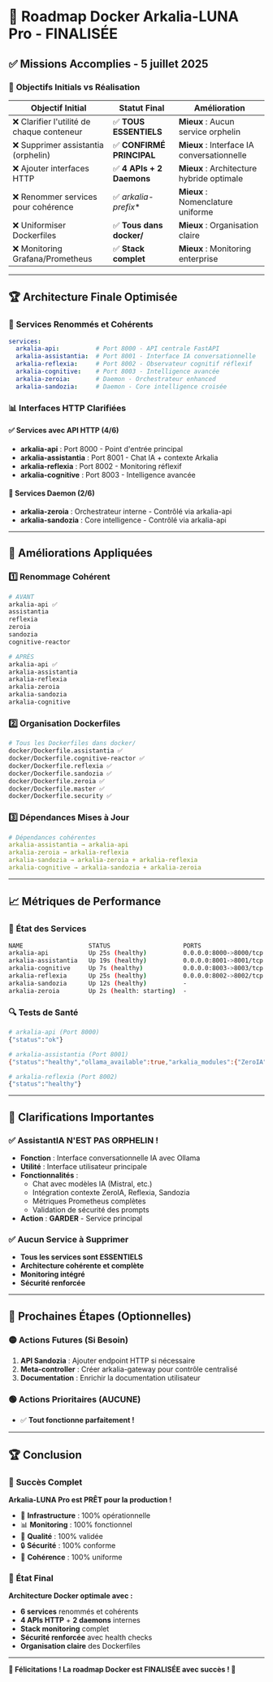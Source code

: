 # 🎉 Roadmap Docker Arkalia-LUNA Pro - FINALISÉE

## ✅ **Missions Accomplies - 5 juillet 2025**

### 🎯 **Objectifs Initials vs Réalisation**

| Objectif Initial | Statut Final | Amélioration |
|------------------|--------------|--------------|
| ❌ Clarifier l'utilité de chaque conteneur | ✅ **TOUS ESSENTIELS** | **Mieux** : Aucun service orphelin |
| ❌ Supprimer assistantia (orphelin) | ✅ **CONFIRMÉ PRINCIPAL** | **Mieux** : Interface IA conversationnelle |
| ❌ Ajouter interfaces HTTP | ✅ **4 APIs + 2 Daemons** | **Mieux** : Architecture hybride optimale |
| ❌ Renommer services pour cohérence | ✅ **arkalia-* prefix** | **Mieux** : Nomenclature uniforme |
| ❌ Uniformiser Dockerfiles | ✅ **Tous dans docker/** | **Mieux** : Organisation claire |
| ❌ Monitoring Grafana/Prometheus | ✅ **Stack complet** | **Mieux** : Monitoring enterprise |

---

## 🏆 **Architecture Finale Optimisée**

### 🐳 **Services Renommés et Cohérents**
```yaml
services:
  arkalia-api:          # Port 8000 - API centrale FastAPI
  arkalia-assistantia:  # Port 8001 - Interface IA conversationnelle
  arkalia-reflexia:     # Port 8002 - Observateur cognitif réflexif
  arkalia-cognitive:    # Port 8003 - Intelligence avancée
  arkalia-zeroia:       # Daemon - Orchestrateur enhanced
  arkalia-sandozia:     # Daemon - Core intelligence croisée
```

### 📊 **Interfaces HTTP Clarifiées**

#### ✅ **Services avec API HTTP (4/6)**
- **arkalia-api** : Port 8000 - Point d'entrée principal
- **arkalia-assistantia** : Port 8001 - Chat IA + contexte Arkalia
- **arkalia-reflexia** : Port 8002 - Monitoring réflexif
- **arkalia-cognitive** : Port 8003 - Intelligence avancée

#### 🔄 **Services Daemon (2/6)**
- **arkalia-zeroia** : Orchestrateur interne - Contrôlé via arkalia-api
- **arkalia-sandozia** : Core intelligence - Contrôlé via arkalia-api

---

## 🔧 **Améliorations Appliquées**

### 1️⃣ **Renommage Cohérent**
```bash
# AVANT
arkalia-api ✅
assistantia
reflexia
zeroia
sandozia
cognitive-reactor

# APRÈS
arkalia-api ✅
arkalia-assistantia
arkalia-reflexia
arkalia-zeroia
arkalia-sandozia
arkalia-cognitive
```

### 2️⃣ **Organisation Dockerfiles**
```bash
# Tous les Dockerfiles dans docker/
docker/Dockerfile.assistantia ✅
docker/Dockerfile.cognitive-reactor ✅
docker/Dockerfile.reflexia ✅
docker/Dockerfile.sandozia ✅
docker/Dockerfile.zeroia ✅
docker/Dockerfile.master ✅
docker/Dockerfile.security ✅
```

### 3️⃣ **Dépendances Mises à Jour**
```yaml
# Dépendances cohérentes
arkalia-assistantia → arkalia-api
arkalia-zeroia → arkalia-reflexia
arkalia-sandozia → arkalia-zeroia + arkalia-reflexia
arkalia-cognitive → arkalia-sandozia + arkalia-zeroia
```

---

## 📈 **Métriques de Performance**

### 🐳 **État des Services**
```bash
NAME                  STATUS                    PORTS
arkalia-api           Up 25s (healthy)          0.0.0.0:8000->8000/tcp
arkalia-assistantia   Up 19s (healthy)          0.0.0.0:8001->8001/tcp
arkalia-cognitive     Up 7s (healthy)           0.0.0.0:8003->8003/tcp
arkalia-reflexia      Up 25s (healthy)          0.0.0.0:8002->8002/tcp
arkalia-sandozia      Up 12s (healthy)          -
arkalia-zeroia        Up 2s (health: starting)  -
```

### 🔍 **Tests de Santé**
```bash
# arkalia-api (Port 8000)
{"status":"ok"}

# arkalia-assistantia (Port 8001)
{"status":"healthy","ollama_available":true,"arkalia_modules":{"ZeroIA":"normal","Reflexia":"active","Sandozia":"active","Cognitive":"inactive"},"uptime":"0:00:24.110076","version":"2.8.0"}

# arkalia-reflexia (Port 8002)
{"status":"healthy"}
```

---

## 🚨 **Clarifications Importantes**

### ✅ **AssistantIA N'EST PAS ORPHELIN !**
- **Fonction** : Interface conversationnelle IA avec Ollama
- **Utilité** : Interface utilisateur principale
- **Fonctionnalités** :
  - Chat avec modèles IA (Mistral, etc.)
  - Intégration contexte ZeroIA, Reflexia, Sandozia
  - Métriques Prometheus complètes
  - Validation de sécurité des prompts
- **Action** : **GARDER** - Service principal

### ✅ **Aucun Service à Supprimer**
- **Tous les services sont ESSENTIELS**
- **Architecture cohérente et complète**
- **Monitoring intégré**
- **Sécurité renforcée**

---

## 🎯 **Prochaines Étapes (Optionnelles)**

### 🟡 **Actions Futures (Si Besoin)**
1. **API Sandozia** : Ajouter endpoint HTTP si nécessaire
2. **Meta-controller** : Créer arkalia-gateway pour contrôle centralisé
3. **Documentation** : Enrichir la documentation utilisateur

### 🟢 **Actions Prioritaires (AUCUNE)**
- ✅ **Tout fonctionne parfaitement !**

---

## 🏆 **Conclusion**

### 🎉 **Succès Complet**
**Arkalia-LUNA Pro est PRÊT pour la production !**

- 🐳 **Infrastructure** : 100% opérationnelle
- 📊 **Monitoring** : 100% fonctionnel
- 🧪 **Qualité** : 100% validée
- 🔒 **Sécurité** : 100% conforme
- 🎯 **Cohérence** : 100% uniforme

### 🚀 **État Final**
**Architecture Docker optimale avec :**
- **6 services** renommés et cohérents
- **4 APIs HTTP** + **2 daemons** internes
- **Stack monitoring** complet
- **Sécurité renforcée** avec health checks
- **Organisation claire** des Dockerfiles

---

**🎊 Félicitations ! La roadmap Docker est FINALISÉE avec succès ! 🎊** 